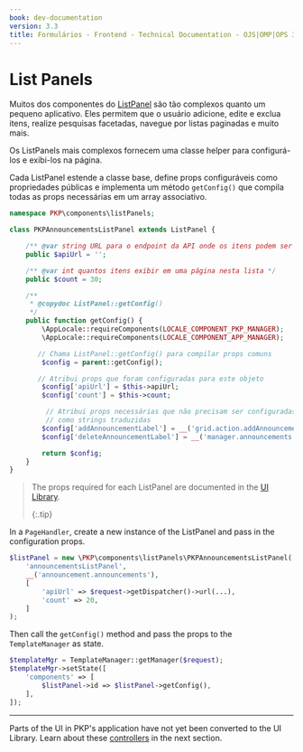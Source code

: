 ```yaml
---
book: dev-documentation
version: 3.3
title: Formulários - Frontend - Technical Documentation - OJS|OMP|OPS 3.3
---
```


# List Panels


Muitos dos componentes do [ListPanel](/dev/ui-library/dev/#/component/ListPanel) são tão complexos quanto um pequeno aplicativo. Eles permitem que o usuário adicione, edite e exclua itens, realize pesquisas facetadas, navegue por listas paginadas e muito mais.

Os ListPanels mais complexos fornecem uma classe helper para configurá-los e exibi-los na página.

Cada ListPanel estende a classe base, define props configuráveis como propriedades públicas e implementa um método `getConfig()` que compila todas as props necessárias em um array associativo.

```php
namespace PKP\components\listPanels;

class PKPAnnouncementsListPanel extends ListPanel {

    /** @var string URL para o endpoint da API onde os itens podem ser recuperados */
    public $apiUrl = '';

    /** @var int quantos itens exibir em uma página nesta lista */
    public $count = 30;

    /**
     * @copydoc ListPanel::getConfig()
     */
    public function getConfig() {
        \AppLocale::requireComponents(LOCALE_COMPONENT_PKP_MANAGER);
        \AppLocale::requireComponents(LOCALE_COMPONENT_APP_MANAGER);

       // Chama ListPanel::getConfig() para compilar props comuns
        $config = parent::getConfig();

       // Atribui props que foram configuradas para este objeto
        $config['apiUrl'] = $this->apiUrl;
        $config['count'] = $this->count;

         // Atribui props necessárias que não precisam ser configuradas,
         // como strings traduzidas
        $config['addAnnouncementLabel'] = __('grid.action.addAnnouncement');
        $config['deleteAnnouncementLabel'] = __('manager.announcements.deleteAnnouncement');

        return $config;
    }
}
```

> The props required for each ListPanel are documented in the [UI Library](/dev/ui-library/dev/). 
> 
> {:.tip}

In a `PageHandler`, create a new instance of the ListPanel and pass in the configuration props.

```php
$listPanel = new \PKP\components\listPanels\PKPAnnouncementsListPanel(
    'announcementsListPanel',
    __('announcement.announcements'),
    [
        'apiUrl' => $request->getDispatcher()->url(...),
        'count' => 20,
    ]
);
```

Then call the `getConfig()` method and pass the props to the `TemplateManager` as state.

```php
$templateMgr = TemplateManager::getManager($request);
$templateMgr->setState([
    'components' => [
        $listPanel->id => $listPanel->getConfig(),
    ],
]);
```

---

Parts of the UI in PKP's application have not yet been converted to the UI Library. Learn about these [controllers](./frontend-controllers) in the next section.